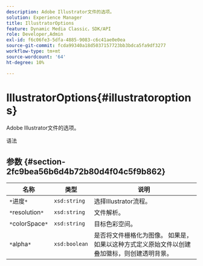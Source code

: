 ```yaml
---
description: Adobe Illustrator文件的选项。
solution: Experience Manager
title: IllustratorOptions
feature: Dynamic Media Classic，SDK/API
role: Developer,Admin
exl-id: f6c06fe3-5dfa-4885-9083-c6c41ae0e0ea
source-git-commit: fcda99340a18d5037157723bb3bdca5fa9df3277
workflow-type: tm+mt
source-wordcount: '64'
ht-degree: 10%

---
```


# IllustratorOptions{#illustratoroptions}

Adobe Illustrator文件的选项。

语法

## 参数 {#section-2fc9bea56b6d4b72b80d4f04c5f9b862}

| 名称 | 类型 | 说明 |
|---|---|---|
| `*`进度`*` | `xsd:string` | 选择Illustrator流程。 |
| `*`resolution`*` | `xsd:string` | 文件解析。 |
| `*`colorSpace`*` | `xsd:string` | 目标色彩空间。 |
| `*`alpha`*` | `xsd:boolean` | 是否将文件栅格化为图像。 如果是，如果以这种方式定义原始文件以创建叠加徽标，则创建透明背景。 |
